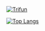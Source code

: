 [![Trifun](https://github-readme-stats.vercel.app/api?username=Trysha-rbrn&count_private=true&show_icons=true&&theme=synthwave)](https://github.com/Trysha-rbrn/github-readme-stats)

[![Top Langs](https://github-readme-stats.vercel.app/api/top-langs/?username=Trysha-rbrn&langs_count=5&layout=compact&hide=POV-Ray%20SDL)](https://github.com/Trysha-rbrn/github-readme-stats)
